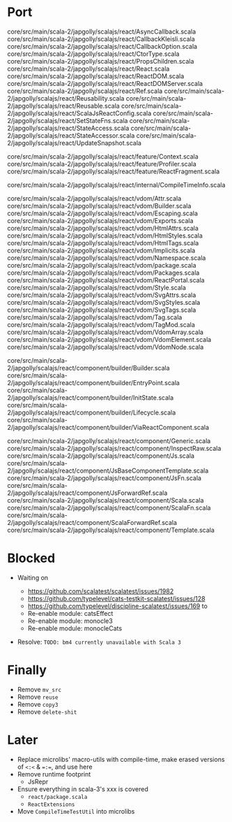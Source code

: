 Port
====

core/src/main/scala-2/japgolly/scalajs/react/AsyncCallback.scala
core/src/main/scala-2/japgolly/scalajs/react/CallbackKleisli.scala
core/src/main/scala-2/japgolly/scalajs/react/CallbackOption.scala
core/src/main/scala-2/japgolly/scalajs/react/CtorType.scala
core/src/main/scala-2/japgolly/scalajs/react/PropsChildren.scala
core/src/main/scala-2/japgolly/scalajs/react/React.scala
core/src/main/scala-2/japgolly/scalajs/react/ReactDOM.scala
core/src/main/scala-2/japgolly/scalajs/react/ReactDOMServer.scala
core/src/main/scala-2/japgolly/scalajs/react/Ref.scala
core/src/main/scala-2/japgolly/scalajs/react/Reusability.scala
core/src/main/scala-2/japgolly/scalajs/react/Reusable.scala
core/src/main/scala-2/japgolly/scalajs/react/ScalaJsReactConfig.scala
core/src/main/scala-2/japgolly/scalajs/react/SetStateFns.scala
core/src/main/scala-2/japgolly/scalajs/react/StateAccess.scala
core/src/main/scala-2/japgolly/scalajs/react/StateAccessor.scala
core/src/main/scala-2/japgolly/scalajs/react/UpdateSnapshot.scala

core/src/main/scala-2/japgolly/scalajs/react/feature/Context.scala
core/src/main/scala-2/japgolly/scalajs/react/feature/Profiler.scala
core/src/main/scala-2/japgolly/scalajs/react/feature/ReactFragment.scala

core/src/main/scala-2/japgolly/scalajs/react/internal/CompileTimeInfo.scala

core/src/main/scala-2/japgolly/scalajs/react/vdom/Attr.scala
core/src/main/scala-2/japgolly/scalajs/react/vdom/Builder.scala
core/src/main/scala-2/japgolly/scalajs/react/vdom/Escaping.scala
core/src/main/scala-2/japgolly/scalajs/react/vdom/Exports.scala
core/src/main/scala-2/japgolly/scalajs/react/vdom/HtmlAttrs.scala
core/src/main/scala-2/japgolly/scalajs/react/vdom/HtmlStyles.scala
core/src/main/scala-2/japgolly/scalajs/react/vdom/HtmlTags.scala
core/src/main/scala-2/japgolly/scalajs/react/vdom/Implicits.scala
core/src/main/scala-2/japgolly/scalajs/react/vdom/Namespace.scala
core/src/main/scala-2/japgolly/scalajs/react/vdom/package.scala
core/src/main/scala-2/japgolly/scalajs/react/vdom/Packages.scala
core/src/main/scala-2/japgolly/scalajs/react/vdom/ReactPortal.scala
core/src/main/scala-2/japgolly/scalajs/react/vdom/Style.scala
core/src/main/scala-2/japgolly/scalajs/react/vdom/SvgAttrs.scala
core/src/main/scala-2/japgolly/scalajs/react/vdom/SvgStyles.scala
core/src/main/scala-2/japgolly/scalajs/react/vdom/SvgTags.scala
core/src/main/scala-2/japgolly/scalajs/react/vdom/Tag.scala
core/src/main/scala-2/japgolly/scalajs/react/vdom/TagMod.scala
core/src/main/scala-2/japgolly/scalajs/react/vdom/VdomArray.scala
core/src/main/scala-2/japgolly/scalajs/react/vdom/VdomElement.scala
core/src/main/scala-2/japgolly/scalajs/react/vdom/VdomNode.scala

core/src/main/scala-2/japgolly/scalajs/react/component/builder/Builder.scala
core/src/main/scala-2/japgolly/scalajs/react/component/builder/EntryPoint.scala
core/src/main/scala-2/japgolly/scalajs/react/component/builder/InitState.scala
core/src/main/scala-2/japgolly/scalajs/react/component/builder/Lifecycle.scala
core/src/main/scala-2/japgolly/scalajs/react/component/builder/ViaReactComponent.scala

core/src/main/scala-2/japgolly/scalajs/react/component/Generic.scala
core/src/main/scala-2/japgolly/scalajs/react/component/InspectRaw.scala
core/src/main/scala-2/japgolly/scalajs/react/component/Js.scala
core/src/main/scala-2/japgolly/scalajs/react/component/JsBaseComponentTemplate.scala
core/src/main/scala-2/japgolly/scalajs/react/component/JsFn.scala
core/src/main/scala-2/japgolly/scalajs/react/component/JsForwardRef.scala
core/src/main/scala-2/japgolly/scalajs/react/component/Scala.scala
core/src/main/scala-2/japgolly/scalajs/react/component/ScalaFn.scala
core/src/main/scala-2/japgolly/scalajs/react/component/ScalaForwardRef.scala
core/src/main/scala-2/japgolly/scalajs/react/component/Template.scala

Blocked
=======

* Waiting on
    * https://github.com/scalatest/scalatest/issues/1982
    * https://github.com/typelevel/cats-testkit-scalatest/issues/128
    * https://github.com/typelevel/discipline-scalatest/issues/169
  to
    * Re-enable module: catsEffect
    * Re-enable module: monocle3
    * Re-enable module: monocleCats

* Resolve: `TODO: bm4 currently unavailable with Scala 3`

Finally
=======
* Remove `mv_src`
* Remove `reuse`
* Remove `copy3`
* Remove `delete-shit`

Later
=====
* Replace microlibs' macro-utils with compile-time, make erased versions of `<:<` & `=:=`, and use here
* Remove runtime footprint
  * JsRepr
* Ensure everything in scala-3's xxx is covered
  * `react/package.scala`
  * `ReactExtensions`
* Move `CompileTimeTestUtil` into microlibs
